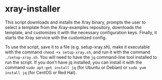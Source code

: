 # xray-installer

This script downloads and installs the Xray binary, prompts the user to select a template from the Xray-examples repository, downloads the template, and customizes it with the necessary configuration keys. Finally, it starts the Xray service with the customized config.

To use the script, save it to a file (e.g. setup-xray.sh), make it executable with the command `chmod +x setup-xray.sh`, and run it with the command `./setup-xray.sh`. You will need to have the `jq` command-line tool installed to run the script. If you don't have jq installed, you can install it with the command `sudo apt-get install jq` (for Ubuntu or Debian) or `sudo yum install jq` (for CentOS or Red Hat).

